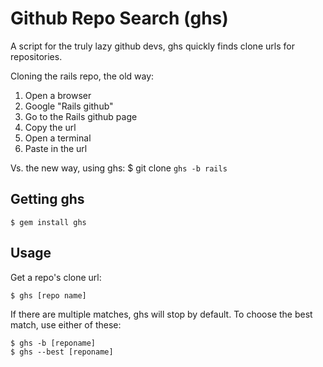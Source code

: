 Github Repo Search (ghs)
========================

A script for the truly lazy github devs, ghs quickly finds clone urls for repositories.

Cloning the rails repo, the old way:

1. Open a browser
2. Google "Rails github"
3. Go to the Rails github page
4. Copy the url
5. Open a terminal
6. Paste in the url

Vs. the new way, using ghs:
	$ git clone `ghs -b rails`


Getting ghs
-----------

	$ gem install ghs


Usage
-----

Get a repo's clone url:

	$ ghs [repo name]

If there are multiple matches, ghs will stop by default.
To choose the best match, use either of these:

	$ ghs -b [reponame]
	$ ghs --best [reponame]

